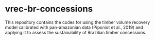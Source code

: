 # vrec-br-concessions
This repository contains the codes for using the timber volume recovery model calibrated with pan-amazonian data (Piponiot et al., 2019) and applying it to assess the sustainability of Brazilian timber concessions.

